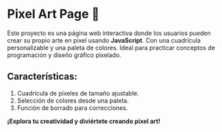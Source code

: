 # Pixel Art Page 🎨

Este proyecto es una página web interactiva donde los usuarios pueden crear su propio arte en pixel usando **JavaScript**. Con una cuadrícula personalizable y una paleta de colores. Ideal para practicar conceptos de programación y diseño gráfico pixelado.

## Características:

1. Cuadrícula de píxeles de tamaño ajustable.
2. Selección de colores desde una paleta.
3. Función de borrado para correcciones.

__¡Explora tu creatividad y diviértete creando pixel art!__
